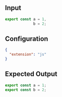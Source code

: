 
## Input
```javascript input
export const a = 1,
             b = 2;
```

## Configuration
```json configuration
{
  "extension": "js"
}
```

## Expected Output
```javascript expected output
export const a = 1;
export const b = 2;
```
